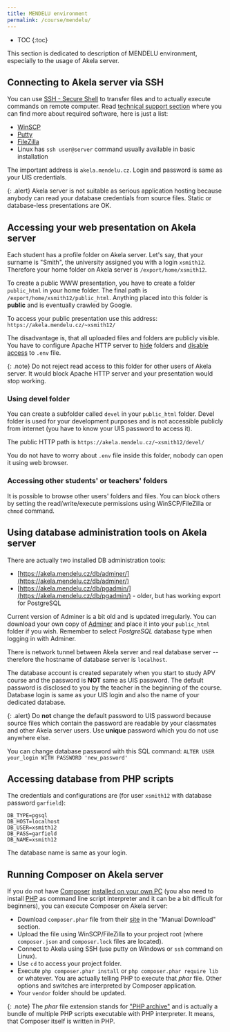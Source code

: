 ```yaml
---
title: MENDELU environment
permalink: /course/mendelu/
---
```


* TOC
{:toc}

This section is dedicated to description of MENDELU environment, especially to the usage of Akela server.

## Connecting to Akela server via SSH
You can use [SSH - Secure Shell](https://cs.wikipedia.org/wiki/Secure_Shell) to transfer files and to actually execute
commands on remote computer. Read [technical support section](/course/technical-support/) where you can find more
about required software, here is just a list:

- [WinSCP](https://winscp.net/eng/download.php)
- [Putty](https://www.putty.org/)
- [FileZilla](https://filezilla-project.org/)
- Linux has `ssh user@server` command usually available in basic installation

The important address is `akela.mendelu.cz`. Login and password is same as your UIS credentials.

{: .alert}
Akela server is not suitable as serious application hosting because anybody can read your database credentials
from source files. Static or database-less presentations are OK.

## Accessing your web presentation on Akela server
Each student has a profile folder on Akela server. Let's say, that your surname is "Smith", the university assigned you
with a login `xsmith12`. Therefore your home folder on Akela server is `/export/home/xsmith12`.

To create a public WWW presentation, you have to create a folder `public_html` in your home folder. The final path is
`/export/home/xsmith12/public_html`. Anything placed into this folder is **public** and is eventually crawled by Google.

To access your public presentation use this address: `https://akela.mendelu.cz/~xsmith12/`

The disadvantage is, that all uploaded files and folders are publicly visible. You have to configure Apache HTTP server
to [hide](/course/technical-support/#set-a-directory-as-inaccessible-from-the-internet) folders and
[disable access](/articles/web-applications/environments/#the-env-file) to `.env` file.

{: .note}
Do not reject read access to this folder for other users of Akela server. It would block Apache HTTP server and your
presentation would stop working. 

### Using devel folder
You can create a subfolder called `devel` in your `public_html` folder. Devel folder is used for your development
purposes and is not accessible publicly from internet (you have to know your UIS password to access it).

The public HTTP path is `https://akela.mendelu.cz/~xsmith12/devel/`

You do not have to worry about `.env` file inside this folder, nobody can open it using web browser.

### Accessing other students' or teachers' folders
It is possible to browse other users' folders and files. You can block others by setting the read/write/execute
permissions using WinSCP/FileZilla or `chmod` command.
 
## Using database administration tools on Akela server
There are actually two installed DB administration tools:

- [https://akela.mendelu.cz/db/adminer/](https://akela.mendelu.cz/db/adminer/)
- [https://akela.mendelu.cz/db/pgadmin/](https://akela.mendelu.cz/db/pgadmin/) - older, but has working export for PostgreSQL

Current version of Adminer is a bit old and is updated irregularly. You can download your own copy of
[Adminer](https://www.adminer.org/) and place it into your `public_html` folder if you wish. Remember to select
*PostgreSQL* database type when logging in with Adminer.

There is network tunnel between Akela server and real database server -- therefore the hostname of database server
is `localhost`.

The database account is created separately when you start to study APV course and the password is **NOT** same as UIS
password. The default password is disclosed to you by the teacher in the beginning of the course. Database login is
same as your UIS login and also the name of your dedicated database.

{: .alert}
Do **not** change the default password to UIS password because source files which contain the password are readable by
your classmates and other Akela server users. Use **unique** password which you do not use anywhere else.

You can change database password with this SQL command: `ALTER USER your_login WITH PASSWORD 'new_password'`

## Accessing database from PHP scripts
The credentials and configurations are (for user `xsmith12` with database password `garfield`):

```
DB_TYPE=pgsql
DB_HOST=localhost
DB_USER=xsmith12
DB_PASS=garfield
DB_NAME=xsmith12
```

The database name is same as your login.

## Running Composer on Akela server
If you do not have [Composer](https://getcomposer.org/) [installed on your own PC](https://getcomposer.org/doc/00-intro.md)
(you also need to install [PHP](http://php.net/downloads.php) as command line script interpreter and it can be a bit
difficult for beginners), you can execute Composer on Akela server:

- Download `composer.phar` file from their [site](https://getcomposer.org/download/) in the "Manual Download" section.
- Upload the file using WinSCP/FileZilla to your project root (where `composer.json` and `composer.lock` files are
  located).
- Connect to Akela using SSH (use putty on Windows or `ssh` command on Linux).
- Use `cd` to access your project folder.
- Execute `php composer.phar install` or `php composer.phar require lib` or whatever. You are actually telling PHP to
  execute that *phar* file. Other options and switches are interpreted by Composer application.
- Your `vendor` folder should be updated.

{: .note}
The *phar* file extension stands for ["PHP archive"](http://php.net/manual/en/book.phar.php) and is actually a bundle
of multiple PHP scripts executable with PHP interpreter. It means, that Composer itself is written in PHP. 